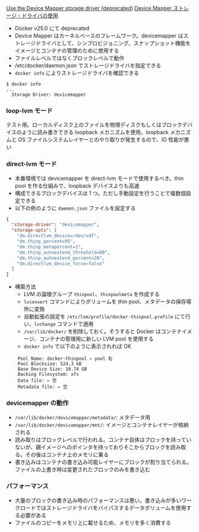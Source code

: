 
[Use the Device Mapper storage driver (deprecated)](https://docs.docker.com/storage/storagedriver/device-mapper-driver/)
[Device Mapper ストレージ・ドライバの使用](https://docs.docker.jp/v17.06/engine/userguide/storagedriver/device-mapper-driver.html)

* Docker v25.0 にて deprecated
* Device Mapper はカーネルベースのフレームワーク。devicemapper はストレージドライバとして、シンプロビジョニング、スナップショット機能をイメージとコンテナの管理のために使用する
* ファイルレベルではなくブロックレベルで動作
* /etc/docker/daemon.json でストレージドライバを指定できる
* `docker info` によりストレージドライバを確認できる
```
$ docker info
...
  Storage Driver: devicemapper
```


### loop-lvm モード

テスト用。ローカルディスク上のファイルを物理ディスクもしくはブロックデバイスのように読み書きできる loopback メカニズムを使用。loopback メカニズムと OS ファイルシステムレイヤーとのやり取りが発生するので、IO 性能が悪い


### direct-lvm モード

* 本番環境では devicemapper を direct-lvm モードで使用するべき。thin pool を作る仕組みで、loopback デバイスよりも高速
* 構成できるブロックデバイスは 1 つ。ただし手動設定を行うことで複数個設定できる
* 以下の例のように `daemon.json` ファイルを設定する
```json
{
  "storage-driver": "devicemapper",
  "storage-opts": [
    "dm.directlvm_device=/dev/xdf",
    "dm.thinp_percent=95",
    "dm.thinp_metapercent=1",
    "dm.thinp_autoextend_threshold=80",
    "dm.thinp_autoextend_percent=20",
    "dm.directlvm_device_force=false"
  ]
}
```
* 構築方法
  * LVM の論理グループ `thinpool`、`thinpoolmeta` を作成する
  * `lvconvert` コマンドによりボリュームを thin pool、メタデータの保存場所に変換
  * 自動拡張の設定を `/etc/lvm/profile/docker-thinpool.profile` にて行い、`lvchange` コマンドで適用
  * `/var/lib/docker/` を削除しておく。そうすると Docker はコンテナイメージ、コンテナの管理用に新しい LVM pool を使用する
  * `docker info` で以下のように表示されれば OK
  ```
   Pool Name: docker-thinpool ← pool 名
   Pool Blocksize: 524.3 kB
   Base Device Size: 10.74 GB
   Backing Filesystem: xfs
   Data file: ← 空
   Metadata file: ← 空
  ```


### devicemapper の動作

* `/var/lib/docker/devicemapper/metadata/`: メタデータ用
* `/var/lib/docker/devicemapper/mnt/`: イメージとコンテナレイヤーが格納される
* 読み取りはブロックレベルで行われる。コンテナ自体はブロックを持っていないが、親イメージへのポインタを持っておりそこからブロックを読み取る。その後はコンテナ上のメモリに乗る
* 書き込みはコンテナの書き込み可能レイヤーにブロックが割り当てられる。ファイルの上書き時は変更されたブロックのみを書き込む


### パフォーマンス

* 大量のブロックの書き込み時のパフォーマンスは悪い。書き込みが多いワークロードではストレージドライバをバイパスするデータボリュームを使用する必要がある
* ファイルのコピーをメモリ上に載せるため、メモリを多く消費する


